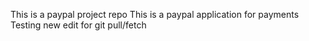 This is a paypal project repo
This is a paypal application for payments
Testing new edit for git pull/fetch
